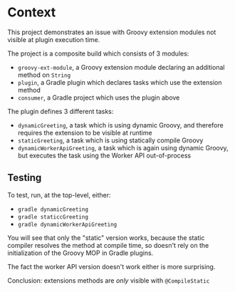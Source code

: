 # Context

This project demonstrates an issue with Groovy extension modules not visible at plugin execution time.

The project is a composite build which consists of 3 modules:

- `groovy-ext-module`, a Groovy extension module declaring an additional method on `String`
- `plugin`, a Gradle plugin which declares tasks which use the extension method
- `consumer`, a Gradle project which uses the plugin above

The plugin defines 3 different tasks:

- `dynamicGreeting`, a task which is using dynamic Groovy, and therefore requires the extension to be visible at runtime
- `staticGreeting`, a task which is using statically compile Groovy
- `dynamicWorkerApiGreeting`, a task which is again using dynamic Groovy, but executes the task using the Worker API out-of-process

## Testing

To test, run, at the top-level, either:

- `gradle dynamicGreeting`
- `gradle staticcGreeting`
- `gradle dynamicWorkerApiGreeting`

You will see that only the "static" version works, because the static compiler resolves the method at compile time, so doesn't rely on the initialization of the Groovy MOP in Gradle plugins.

The fact the worker API version doesn't work either is more surprising.

Conclusion: extensions methods are _only_ visible with `@CompileStatic`